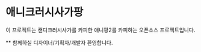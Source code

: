 애니크러시사가팡
===================

이 프로젝트는 캔디크러시사가를 카피한 애니팡2를 카피하는 오픈소스 프로젝트입니다.

** 함께하실 디자이너/기획자/개발자 환영합니다.
